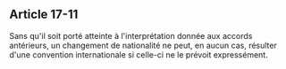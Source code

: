 Article 17-11
----
Sans qu'il soit porté atteinte à l'interprétation donnée aux accords antérieurs,
un changement de nationalité ne peut, en aucun cas, résulter d'une convention
internationale si celle-ci ne le prévoit expressément.
